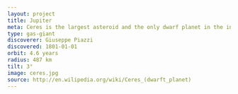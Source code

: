 ```yaml
---
layout: project
title: Jupiter
meta: Ceres is the largest asteroid and the only dwarf planet in the inner 
type: gas-giant
discoverer: Giuseppe Piazzi
discovered: 1801-01-01
orbit: 4.6 years
radius: 487 km
tilt: 3°
image: ceres.jpg
source: http://en.wilipedia.org/wiki/Ceres_(dwarft_planet)
---
```

 